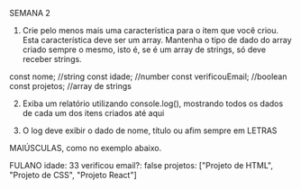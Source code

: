 SEMANA 2 
1. Crie pelo menos mais uma característica para o item que você criou. Esta característica deve ser um array. Mantenha o tipo de dado do array criado sempre o mesmo, isto é, se é um array de strings, só deve receber strings.

const nome; //string
const idade; //number
const verificouEmail; //boolean
const projetos; //array de strings

2. Exiba um relatório utilizando console.log(), mostrando todos os dados de cada um dos itens criados até aqui
  
  1. O log deve exibir o dado de nome, título ou afim sempre em LETRAS 
  
  MAIÚSCULAS, como no exemplo abaixo.
  
FULANO
idade: 33
verificou email?: false
projetos: ["Projeto de HTML", "Projeto de CSS", "Projeto React"] 
